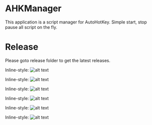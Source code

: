 # AHKManager
[logo]: https://github.com/SmartyTomato/AHKManager/master/src/resources/images/read_me/logo.png "Logo"
This application is a script manager for AutoHotKey. Simple start, stop pause all script on the fly.

# Release
Please goto release folder to get the latest releases.

Inline-style:
![alt text](https://github.com/SmartyTomato/AHKManager/master/src/resources/images/read_me/ui_example_1.png "UI example 1")

Inline-style:
![alt text](https://github.com/SmartyTomato/AHKManager/master/src/resources/images/read_me/ui_example_2.png "UI example 2")

Inline-style:
![alt text](https://github.com/SmartyTomato/AHKManager/master/src/resources/images/read_me/ui_example_3.png "UI example 3")

Inline-style:
![alt text](https://github.com/SmartyTomato/AHKManager/master/src/resources/images/read_me/ui_example_4.png "UI example 4")

Inline-style:
![alt text](https://github.com/SmartyTomato/AHKManager/master/src/resources/images/read_me/ui_example_5.png "UI example 5")

Inline-style:
![alt text](https://github.com/SmartyTomato/AHKManager/master/src/resources/images/read_me/ui_example_6.png "UI example 6")